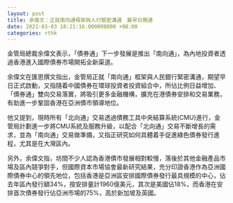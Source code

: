 ```yaml
---
layout: post
title: 余偉文：正就南向通框架與人行緊密溝通　冀早日開通
date: 2021-03-03 18:21:16.000000000 +08:00
categories: rthk
---
```


金管局總裁余偉文表示，「債券通」下一步發展是推出「南向通」，為內地投資者透過香港進入國際債券市場開拓全新渠道。

余偉文在匯思撰文指出，金管局正就「南向通」框架與人民銀行緊密溝通，期望早日正式啟動，又指隨着中國債券在環球投資者投資組合中，所佔比例日益增加、「債券通」雙向交易落實，將吸引更多金融機構，擴充在港債券安排和交易業務，有助進一步鞏固香港在亞洲債市領導地位。

他又提到，現時所有「北向通」交易透過債務工具中央結算系統(CMU)進行，金管局計劃進一步將CMU系統及服務升級，以配合「北向通」交易不斷增長的需求，並為「南向通」交易做準備，又指正研究如何具體着手促進綠色債券發行進程，尤其是在大灣區內。

另外，余偉文指，坊間不少人認為香港債市發展相對較慢，落後於其他金融產品市場及區內競爭對手，但國際資本市場協會最新研究結果，充分印證香港作為亞洲國際債券中心的領先地位，包括香港是亞洲區安排國際債券發行最具規模的中心，佔去年區內發行額34%，按安排量計1960億美元，其次是美國佔18%，而香港在安排首次債券發行佔亞洲市場的75%，高於新加坡及英國。
